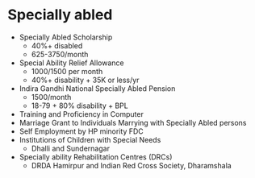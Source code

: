 # Specially abled
* Specially Abled Scholarship
	* 40%+ disabled
	* 625-3750/month
* Special Ability Relief Allowance
	* 1000/1500 per month
	* 40%+ disability + 35K or less/yr
* Indira Gandhi National Specially Abled Pension
	* 1500/month
	* 18-79 + 80% disability + BPL
* Training and Proficiency in Computer
* Marriage Grant to Individuals Marrying with Specially Abled persons
* Self Employment by HP minority FDC
* Institutions of Children with Special Needs
	* Dhalli and Sundernagar
* Specially ability Rehabilitation Centres (DRCs)
	* DRDA Hamirpur and Indian Red Cross Society, Dharamshala